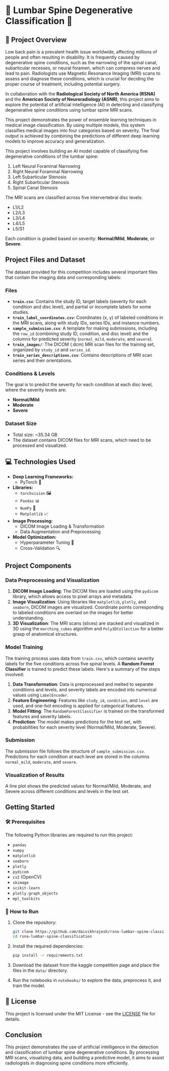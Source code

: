 # 🎯 **Lumbar Spine Degenerative Classification** 🏥

## 📢 **Project Overview**

Low back pain is a prevalent health issue worldwide, affecting millions of people and often resulting in disability. It is frequently caused by degenerative spine conditions, such as the narrowing of the spinal canal, subarticular recesses, or neural foramen, which can compress nerves and lead to pain. Radiologists use Magnetic Resonance Imaging (MRI) scans to assess and diagnose these conditions, which is crucial for deciding the proper course of treatment, including potential surgery.

In collaboration with the **Radiological Society of North America (RSNA)** and the **American Society of Neuroradiology (ASNR)**, this project aims to explore the potential of artificial intelligence (AI) in detecting and classifying degenerative spine conditions using lumbar spine MRI scans.

This project demonstrates the power of ensemble learning techniques in medical image classification. By using multiple models, this system classifies medical images into four categories based on severity. The final output is achieved by combining the predictions of different deep learning models to improve accuracy and generalization.

This project involves building an AI model capable of classifying five degenerative conditions of the lumbar spine:

1. Left Neural Foraminal Narrowing
2. Right Neural Foraminal Narrowing
3. Left Subarticular Stenosis
4. Right Subarticular Stenosis
5. Spinal Canal Stenosis

The MRI scans are classified across five intervertebral disc levels:

- L1/L2
- L2/L3
- L3/L4
- L4/L5
- L5/S1

Each condition is graded based on severity: **Normal/Mild**, **Moderate**, or **Severe**.

## Project Files and Dataset

The dataset provided for this competition includes several important files that contain the imaging data and corresponding labels:

### Files

- **`train.csv`**: Contains the study ID, target labels (severity for each condition and disc level), and partial or incomplete labels for some studies.
- **`train_label_coordinates.csv`**: Coordinates (x, y) of labeled conditions in the MRI scans, along with study IDs, series IDs, and instance numbers.
- **`sample_submission.csv`**: A template for making submissions, including the `row_id` (combining study ID, condition, and disc level) and the columns for predicted severity (`normal_mild`, `moderate`, and `severe`).
- **`train_images/`**: The DICOM (.dcm) MRI scan files for the training set, organized by `study_id` and `series_id`.
- **`train_series_descriptions.csv`**: Contains descriptions of MRI scan series and their orientations.

### Conditions & Levels

The goal is to predict the severity for each condition at each disc level, where the severity levels are:

- **Normal/Mild**
- **Moderate**
- **Severe**

### Dataset Size

- Total size: ~35.34 GB
- The dataset contains DICOM files for MRI scans, which need to be processed and visualized.

## 💻 **Technologies Used**
- **Deep Learning Frameworks:** 
  - PyTorch 🤖
- **Libraries:** 
  - `torchvision` 🖼️
  - `Pandas` 📊
  - `NumPy` 🔢
  - `Matplotlib` 📈
- **Image Processing:**
  - DICOM Image Loading & Transformation
  - Data Augmentation and Preprocessing
- **Model Optimization:**
  - Hyperparameter Tuning 🔧
  - Cross-Validation 🔍

## Project Components

### Data Preprocessing and Visualization

1. **DICOM Image Loading**: The DICOM files are loaded using the `pydicom` library, which allows access to pixel arrays and metadata.
2. **Image Visualization**: Using libraries like `matplotlib`, `plotly`, and `seaborn`, DICOM images are visualized. Coordinate points corresponding to labeled conditions are overlaid on the images for better understanding.
3. **3D Visualization**: The MRI scans (slices) are stacked and visualized in 3D using the `marching_cubes` algorithm and `Poly3DCollection` for a better grasp of anatomical structures.

### Model Training

The training process uses data from `train.csv`, which contains severity labels for the five conditions across five spinal levels. A **Random Forest Classifier** is trained to predict these labels. Here's a summary of the steps involved:

1. **Data Transformation**: Data is preprocessed and melted to separate conditions and levels, and severity labels are encoded into numerical values using `LabelEncoder`.
2. **Feature Engineering**: Features like `study_id`, `condition`, and `level` are used, and one-hot encoding is applied for categorical features.
3. **Model Fitting**: The `RandomForestClassifier` is trained on the transformed features and severity labels.
4. **Prediction**: The model makes predictions for the test set, with probabilities for each severity level (Normal/Mild, Moderate, Severe).

### Submission

The submission file follows the structure of `sample_submission.csv`. Predictions for each condition at each level are stored in the columns `normal_mild`, `moderate`, and `severe`.

### Visualization of Results

A line plot shows the predicted values for Normal/Mild, Moderate, and Severe across different conditions and levels in the test set.

## Getting Started

### 🛠️ Prerequisites

The following Python libraries are required to run this project:

- `pandas`
- `numpy`
- `matplotlib`
- `seaborn`
- `plotly`
- `pydicom`
- `cv2` (OpenCV)
- `skimage`
- `scikit-learn`
- `plotly.graph_objects`
- `mpl_toolkits`

### 🚀 How to Run

1. Clone the repository:

   ```bash
   git clone https://github.com/daivikhrajesh/rsna-lumbar-spine-classification.git
   cd rsna-lumbar-spine-classification
   ```

2. Install the required dependencies:

   ```bash
   pip install -r requirements.txt
   ```

3. Download the dataset from the kaggle competition page and place the files in the `data/` directory.

4. Run the notebooks in `notebooks/` to explore the data, preprocess it, and train the model.

## 📜 **License**
This project is licensed under the MIT License - see the [LICENSE](LICENSE) file for details.

## **Conclusion**

This project demonstrates the use of artificial intelligence in the detection and classification of lumbar spine degenerative conditions. By processing MRI scans, visualizing data, and building a predictive model, it aims to assist radiologists in diagnosing spine conditions more efficiently.

